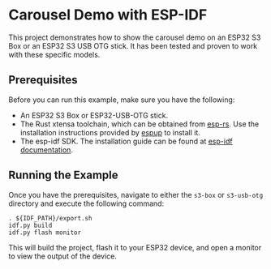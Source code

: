 
# Carousel Demo with ESP-IDF

This project demonstrates how to show the carousel demo on an ESP32 S3 Box or an ESP32 S3 USB OTG stick. It has been tested and proven to work with these specific models.

## Prerequisites

Before you can run this example, make sure you have the following:

- An ESP32 S3 Box or  ESP32-USB-OTG stick.
- The Rust xtensa toolchain, which can be obtained from [esp-rs](https://github.com/esp-rs/). Use the installation instructions provided by [espup](https://github.com/esp-rs/espup#installation) to install it.
- The esp-idf SDK. The installation guide can be found at [esp-idf documentation](https://docs.espressif.com/projects/esp-idf/en/stable/esp32s3/get-started/index.html#installation).

## Running the Example

Once you have the prerequisites, navigate to either the `s3-box` or `s3-usb-otg` directory and execute the following command:

    . ${IDF_PATH}/export.sh
    idf.py build
    idf.py flash monitor

This will build the project, flash it to your ESP32 device, and open a monitor to view the output of the device.
